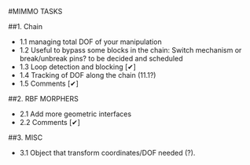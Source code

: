 #MIMMO TASKS

##1. Chain

- 1.1	managing total DOF of your manipulation  
- 1.2	Useful to bypass some blocks in the chain: Switch mechanism or break/unbreak pins? to be decided and scheduled
- 1.3  Loop detection and blocking  [&#10004;]
- 1.4  Tracking of DOF along the chain (11.1?)
- 1.5 	Comments  [&#10004;]


##2. RBF MORPHERS

- 2.1 Add more geometric interfaces
- 2.2 Comments  [&#10004;]


##3. MISC

- 3.1 Object that transform coordinates/DOF needed (?).

